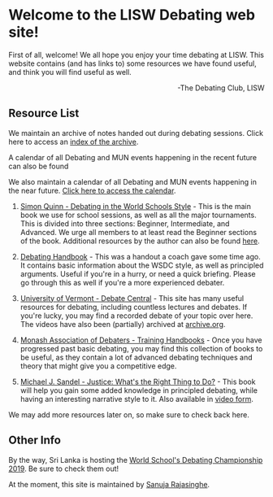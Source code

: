 # Welcome to the LISW Debating web site!

First of all, welcome! We all hope you enjoy your time debating at LISW. This website contains (and has links to) some resources we have found useful, and think you will find useful as well.

<div style="text-align: right">-The Debating Club, LISW</div>


## Resource List

We maintain an archive of notes handed out during debating sessions. Click here to access an [index of the archive](http://sanujarajasinghe.com/debating/Debating%20Revision%20Notes/).

A calendar of all Debating and MUN events happening in the recent future can also be found 

We also maintain a calendar of all Debating and MUN events happening in the near future. [Click here to access the calendar](http://sanujarajasinghe.com/debating/calendar).

1. [Simon Quinn - Debating in the World Schools Style](http://sanujarajasinghe.com/debating/PRINTE%20-%20World%20Schools%20Debating%20-%20A%20Guide%20by%20Simon%20Quinn.pdf) - This is the main book we use for school sessions, as well as all the major tournaments. This is divided into three sections: Beginner, Intermediate, and Advanced. We urge all members to at least read the Beginner sections of the book. Additional resources by the author can also be found [here](http://www.learndebating.com/).

2. [Debating Handbook](https://sanujarajasinghe.com/debating/Debating%20Handbook%20(OCRd).pdf) - This was a handout a coach gave some time ago. It contains basic information about the WSDC style, as well as principled arguments. Useful if you're in a hurry, or need a quick briefing. Please go through this as well if you're a more experienced debater.

3. [University of Vermont - Debate Central](http://debate.uvm.edu/) - This site has many useful resources for debating, including countless lectures and debates. If you're lucky, you may find a recorded debate of your topic over here. The videos have also been (partially) archived at [archive.org](https://archive.org/details/AlfredSniderVimeoVideo).

4. [Monash Association of Debaters - Training Handbooks](https://monashdebaters.com/training-resources/training-handbooks/) - Once you have progressed past basic debating, you may find this collection of books to be useful, as they contain a lot of advanced debating techniques and theory that might give you a competitive edge.

5. [Michael J. Sandel - Justice: What's the Right Thing to Do?](https://www.amazon.com/Justice-Whats-Right-Thing-Do-ebook/dp/B002RUA4XE/) - This book will help you gain some added knowledge in principled debating, while having an interesting narrative style to it. Also available in [video form](https://www.youtube.com/playlist?list=PL30C13C91CFFEFEA6).

We may add more resources later on, so make sure to check back here.

## Other Info

By the way, Sri Lanka is hosting the [World School's Debating Championship 2019](https://wsdc2019srilanka.com/). Be sure to check them out!

At the moment, this site is maintained by [Sanuja Rajasinghe](https://github.com/sanujar/).
